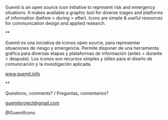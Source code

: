 Guemil is an open source icon initiative to represent risk and emergency situations. It makes available a graphic tool for diverse stages and platforms of information (before > during > after). Icons are simple & useful resources for communication design and applied research.

**

Guemil es una iniciativa de iconos open source, para representar situaciones de riesgo y emergencia. Permite disponer de una herramienta gráfica para diversas etapas y plataformas de información (antes > durante > después). Los iconos son recursos simples y útiles para el diseño de comunicación y la investigación aplicada.

www.guemil.info

**

Questions, comments? / Preguntas, comentarios?

guemilproject@gmail.com


@GuemilIcons

